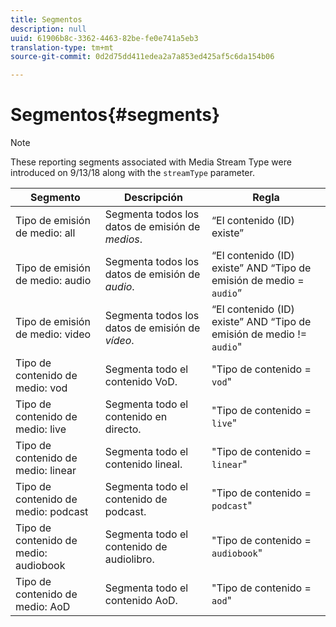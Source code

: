 ```yaml
---
title: Segmentos
description: null
uuid: 61906b8c-3362-4463-82be-fe0e741a5eb3
translation-type: tm+mt
source-git-commit: 0d2d75dd411edea2a7a853ed425af5c6da154b06

---
```



# Segmentos{#segments}

>[!NOTE]
>
>These reporting segments associated with Media Stream Type were introduced on 9/13/18 along with the `streamType` parameter.

| Segmento | Descripción | Regla |
|---|---|---|
| Tipo de emisión de medio: all | Segmenta todos los datos de emisión de *medios*. | “El contenido (ID) existe” |
| Tipo de emisión de medio: audio | Segmenta todos los datos de emisión de *audio*. | “El contenido (ID) existe” AND “Tipo de emisión de medio = `audio`” |
| Tipo de emisión de medio: video | Segmenta todos los datos de emisión de *vídeo*. | “El contenido (ID) existe” AND “Tipo de emisión de medio != `audio`" |
| Tipo de contenido de medio: vod | Segmenta todo el contenido VoD. | "Tipo de contenido = `vod`" |
| Tipo de contenido de medio: live | Segmenta todo el contenido en directo. | "Tipo de contenido = `live`" |
| Tipo de contenido de medio: linear | Segmenta todo el contenido lineal. | "Tipo de contenido = `linear`" |
| Tipo de contenido de medio: podcast | Segmenta todo el contenido de podcast. | "Tipo de contenido = `podcast`" |
| Tipo de contenido de medio: audiobook | Segmenta todo el contenido de audiolibro. | "Tipo de contenido = `audiobook`" |
| Tipo de contenido de medio: AoD | Segmenta todo el contenido AoD. | "Tipo de contenido = `aod`" |

